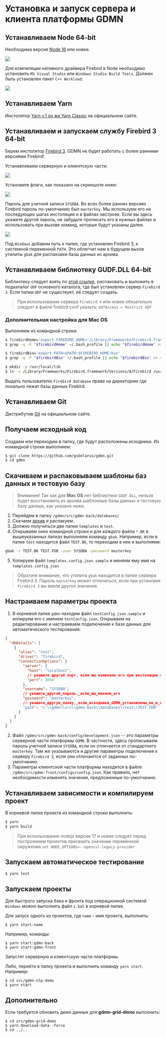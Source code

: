 # Установка и запуск сервера и клиента платформы GDMN

## Устанавливаем Node 64-bit

Необходима версия [Node 16](https://nodejs.org/en/download/) или новее.

![](setup.ru.node1.jpg)

Для компиляции нативного драйвера Firebird в Node необходимо установить `MS Visual Studio` или `Windows Studio Build Tools`. Должен быть установлен пакет `C++ Workload`:

![](setup.ru.node2.jpg)

## Устанавливаем Yarn

Инстолятор [Yarn v.1 он же Yarn Classic](https://yarnpkg.com/en/docs/install) на официальном сайте.

## Устанавливаем и запускаем службу Firebird 3 64-bit

Берем инстолятор [Firebird 3](https://www.firebirdsql.org/en/server-packages/). GDMN не будет работать с более ранними версиями Firebird!

Устанавливаем серверную и клиентскую части:

![](setup.ru.fb1.jpg)

Установите флаги, как показано на скриншоте ниже:

![](setup.ru.fb2.jpg)

Пароль для учетной записи `SYSDBA`. Во всех более ранних версиях Firebird пароль по-умолчанию был `masterkey`. Мы используем его на последующих шагах инстоляции и в файлах настроек. Если вы здесь укажете другой пароль, не забудьте прописать его в нужных файлах и использовать при вызове команд, которые будут указаны далее.

![](setup.ru.fb3.jpg)

Под `Windows` добавим путь к папке, где установлен Firebird 3, к системной переменной `PATH`. Это облегчит нам в будущем вызов утилиты `gbak` для распаковки базы данных из архива.

## Устанавливаем библиотеку GUDF.DLL 64-bit

Библиотеку следует взять по [этой ссылке](http://gsbelarus.com/pw/downloads/gedemin-platform/gudf.dll-64-bit/), распаковать и выложить в подкаталог `UDF` основного каталога, где был установлен сервер `Firebird 3`. Если папки `UDF` не существует, её следует создать.

> При использовании сервера `Firebird 4` или новее обязательно следует в файле firebird.conf указать: `UdfAccess = Restrict UDF`

### Дополнительная настройка для Mac OS

Выполняем из командной строки:

````sh
$ firebirdHome='export FIREBIRD_HOME="/Library/Frameworks/Firebird.framework/Resources"'
$ grep -q -F "$firebirdHome" ~/.bash_profile || echo "$firebirdHome" >> ~/.bash_profile

$ firebirdBin='export PATH=$PATH:$FIREBIRD_HOME/bin'
$ grep -q -F "$firebirdBin" ~/.bash_profile || echo "$firebirdBin" >> ~/.bash_profile

$ mkdir -p /usr/local/lib 
$ ln -s /Library/Frameworks/Firebird.framework/Versions/A/Firebird /usr/local/lib/libfbclient.dylib
````

Выдать пользователю `Firebird Database` права на директорию где локально лежат базы данных Firebird.

## Устанавливаем Git

Дистрибутив [Git](https://git-scm.com/downloads) на официальном сайте.

     
## Получаем исходный код

Создаем или переходим в папку, где будут расположены исходники. Из командной строки выполняем:

```sh
$ git clone https://github.com/gsbelarus/gdmn.git
$ cd gdmn
```

## Скачиваем и распаковываем шаблоны баз данных и тестовую базу

> Внимание! Так как для **Mac OS** нет библиотеки `GUDF.DLL`, нельзя будет восстановить из архива шаблонные базы данных и тестовую базу данных, как указано ниже.

1. Перейдем в папку `/gdmn/src/gdmn-back/databases/` 
2. Скачаем [архив](http://gsbelarus.com/gs/content/gdmn/databases.7z) и распакуем. 
3. Должно получиться две папки `templates` и `test`.
4. Открываем окно командной строки и для _каждого_ файла `*.BK` в вышеуказанных папках выполняем команду `gbak`. Например, если в папке `test` находится файл `TEST.BK`, то переходим в нее и выполняем:
  ```sh
  gbak -r TEST.BK TEST.FDB -user SYSDBA -password masterkey
  ```
5. Копируем файл `templates.config.json.sample` и меняем ему имя на `templates.config.json`

> Обратите внимание, что утилита `gbak` находится в папке сервера Firebird 3. Пароль `masterkey` может отличаться, если при установке `Firebird 3` вы ввели другое значение.

## Настраиваем параметры проекта

1. В корневой папке `gdmn` находим файл `testConfig.json.sample` и копируем его с именем `testConfig.json`. Открываем на редактирование и настраиваем подключение к базе данных для автоматического тестирования:
  ```json
  {
    "dbDetails": [
      {
        "alias": "test",
        "driver": "firebird",
        "connectionOptions": {
          "server": {
            "host": "localhost",
            // укажите другой порт, если вы изменяли его при инстоляции сервера
            "port": 3050
          },
          "username": "SYSDBA",
          // укажите_другой_пароль,_если_вы_меняли_его
          "password": "masterkey",  
          // укажите_другую_папку,_если_исходники_GDMN_установлены_не_в_корне_диска c:
          "path": "c:\\gdmn\\src\\gdmn-back\\databases\\test\\TEST.FDB" 
        }
      }
    ]
  }
  ```
2. Файл ```/gdmn/src/gdmn-back/config/development.json``` -- это параметры серверной части платформы `GDMN`. В частности, здесь прописываем пароль учетной записи `SYSDBA`, если он отличается от стандартного `masterkey`. Там же указываются и другие параметры подключения к серверу `Firebird 3`, если они отличаются от заданных по-умолчанию.
3. Параметры клиентской части платформы находятся в файле ```/gdmn/src/gdmn-front/configs/config.json```. Как правило, нет необходимости изменять значения, предложенные по-умолчанию.

## Устанавливаем зависимости и компилируем проект

В корневой папке проекта из командной строки выполнить:

```sh
$ yarn
$ yarn build
```
> При использовании nodejs версии 17 и новее следует перед построением проектов присвоить значение переменной окружения `set NODE_OPTIONS=--openssl-legacy-provider`

## Запускаем автоматическое тестирование

```sh
$ yarn test
```

## Запускаем проекты

Для быстрого запуска бэка и фронта под операционной системой `Windows` можно выполнить файл `s.bat` в корневой папке.

Для запуск одного из проектов, где ```name``` - имя проекта, выполнить:

    $ yarn start:name

Например, команды:

    $ yarn start:gdmn-back
    $ yarn start:gdmn-front

Запустят серверную и клиентскую части платформы.

Либо, перейти в папку проекта и выполнить команду `yarn start`. Например:

    $ cd src/gdmn-nlp-demo
    $ yarn start

## Дополнительно

Если требуется обновить демо данные для **gdmn-grid-demo** выполнить:

    $ cd src/gdmn-grid-demo
    $ yarn download-data -force
    $ cd ../..
